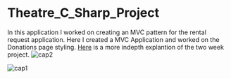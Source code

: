 # Theatre_C_Sharp_Project
In this application I worked on creating an MVC pattern for the rental request application.
Here I created a MVC Application and worked on the Donations page styling.
[Here](https://github.com/cindy123jl/LiveProjectReadme) is a more indepth explantion of the two week project.
![cap2](https://user-images.githubusercontent.com/74997705/123323667-afb14c00-d4ea-11eb-84fc-33e97a93f511.PNG)

![cap1](https://user-images.githubusercontent.com/74997705/123323126-f6527680-d4e9-11eb-9cc7-6cec6613dfaa.PNG)
